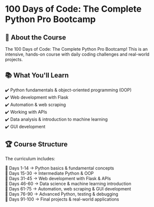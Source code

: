 # **100 Days of Code: The Complete Python Pro Bootcamp**



## 🚀 About the Course

The 100 Days of Code: The Complete Python Pro Bootcamp! This is an intensive, hands-on course with daily coding challenges and real-world projects.

## 📚 What You'll Learn

✔️ Python fundamentals & object-oriented programming (OOP)  
✔️ Web development with Flask  
✔️ Automation & web scraping  
✔️ Working with APIs  
✔️ Data analysis & introduction to machine learning  
✔️ GUI development  

## 🏆 Course Structure

The curriculum includes:

📅 Days 1-14 → Python basics & fundamental concepts  
📅 Days 15-30 → Intermediate Python & OOP  
📅 Days 31-45 → Web development with Flask & APIs  
📅 Days 46-60 → Data science & machine learning introduction  
📅 Days 61-75 → Automation, web scraping & GUI development  
📅 Days 76-90 → Advanced Python, testing & debugging  
📅 Days 91-100 → Final projects & real-world applications  
